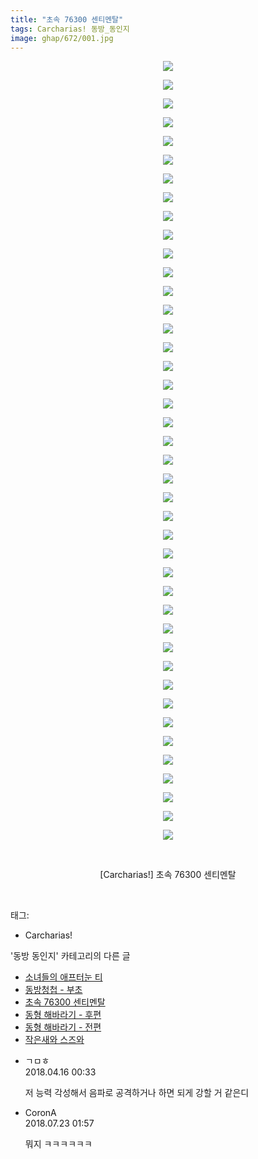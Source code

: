 ```yaml
---
title: "초속 76300 센티멘탈"
tags: Carcharias! 동방_동인지
image: ghap/672/001.jpg
---
```

<div class="article">
<p style="text-align: center; clear: none; float: none;"><img src="{{ site.nasurl }}/ghap/672/001.jpg"/></p>
<p style="text-align: center; clear: none; float: none;"><img src="{{ site.nasurl }}/ghap/672/002.jpg"/></p>
<p style="text-align: center; clear: none; float: none;"><img src="{{ site.nasurl }}/ghap/672/003.jpg"/></p>
<p style="text-align: center; clear: none; float: none;"><img src="{{ site.nasurl }}/ghap/672/004.jpg"/></p>
<p style="text-align: center; clear: none; float: none;"><img src="{{ site.nasurl }}/ghap/672/005.jpg"/></p>
<p style="text-align: center; clear: none; float: none;"><img src="{{ site.nasurl }}/ghap/672/006.jpg"/></p>
<p style="text-align: center; clear: none; float: none;"><img src="{{ site.nasurl }}/ghap/672/007.jpg"/></p>
<p style="text-align: center; clear: none; float: none;"><img src="{{ site.nasurl }}/ghap/672/008.jpg"/></p>
<p style="text-align: center; clear: none; float: none;"><img src="{{ site.nasurl }}/ghap/672/009.jpg"/></p>
<p style="text-align: center; clear: none; float: none;"><img src="{{ site.nasurl }}/ghap/672/010.jpg"/></p>
<p style="text-align: center; clear: none; float: none;"><img src="{{ site.nasurl }}/ghap/672/011.jpg"/></p>
<p style="text-align: center; clear: none; float: none;"><img src="{{ site.nasurl }}/ghap/672/012.jpg"/></p>
<p style="text-align: center; clear: none; float: none;"><img src="{{ site.nasurl }}/ghap/672/013.jpg"/></p>
<p style="text-align: center; clear: none; float: none;"><img src="{{ site.nasurl }}/ghap/672/014.jpg"/></p>
<p style="text-align: center; clear: none; float: none;"><img src="{{ site.nasurl }}/ghap/672/015.jpg"/></p>
<p style="text-align: center; clear: none; float: none;"><img src="{{ site.nasurl }}/ghap/672/016.jpg"/></p>
<p style="text-align: center; clear: none; float: none;"><img src="{{ site.nasurl }}/ghap/672/017.jpg"/></p>
<p style="text-align: center; clear: none; float: none;"><img src="{{ site.nasurl }}/ghap/672/018.jpg"/></p>
<p style="text-align: center; clear: none; float: none;"><img src="{{ site.nasurl }}/ghap/672/019.jpg"/></p>
<p style="text-align: center; clear: none; float: none;"><img src="{{ site.nasurl }}/ghap/672/020.jpg"/></p>
<p style="text-align: center; clear: none; float: none;"><img src="{{ site.nasurl }}/ghap/672/021.jpg"/></p>
<p style="text-align: center; clear: none; float: none;"><img src="{{ site.nasurl }}/ghap/672/022.jpg"/></p>
<p style="text-align: center; clear: none; float: none;"><img src="{{ site.nasurl }}/ghap/672/023.jpg"/></p>
<p style="text-align: center; clear: none; float: none;"><img src="{{ site.nasurl }}/ghap/672/024.jpg"/></p>
<p style="text-align: center; clear: none; float: none;"><img src="{{ site.nasurl }}/ghap/672/025.jpg"/></p>
<p style="text-align: center; clear: none; float: none;"><img src="{{ site.nasurl }}/ghap/672/026.jpg"/></p>
<p style="text-align: center; clear: none; float: none;"><img src="{{ site.nasurl }}/ghap/672/027.jpg"/></p>
<p style="text-align: center; clear: none; float: none;"><img src="{{ site.nasurl }}/ghap/672/028.jpg"/></p>
<p style="text-align: center; clear: none; float: none;"><img src="{{ site.nasurl }}/ghap/672/029.jpg"/></p>
<p style="text-align: center; clear: none; float: none;"><img src="{{ site.nasurl }}/ghap/672/030.jpg"/></p>
<p style="text-align: center; clear: none; float: none;"><img src="{{ site.nasurl }}/ghap/672/031.jpg"/></p>
<p style="text-align: center; clear: none; float: none;"><img src="{{ site.nasurl }}/ghap/672/032.jpg"/></p>
<p style="text-align: center; clear: none; float: none;"><img src="{{ site.nasurl }}/ghap/672/033.jpg"/></p>
<p style="text-align: center; clear: none; float: none;"><img src="{{ site.nasurl }}/ghap/672/034.jpg"/></p>
<p style="text-align: center; clear: none; float: none;"><img src="{{ site.nasurl }}/ghap/672/035.jpg"/></p>
<p style="text-align: center; clear: none; float: none;"><img src="{{ site.nasurl }}/ghap/672/036.jpg"/></p>
<p style="text-align: center; clear: none; float: none;"><img src="{{ site.nasurl }}/ghap/672/037.jpg"/></p>
<p style="text-align: center; clear: none; float: none;"><img src="{{ site.nasurl }}/ghap/672/038.jpg"/></p>
<p style="text-align: center; clear: none; float: none;"><img src="{{ site.nasurl }}/ghap/672/039.jpg"/></p>
<p style="text-align: center; clear: none; float: none;"><img src="{{ site.nasurl }}/ghap/672/040.jpg"/></p>
<p style="text-align: center; clear: none; float: none;"><img src="{{ site.nasurl }}/ghap/672/041.jpg"/></p>
<p style="text-align: center; clear: none; float: none;"><img src="{{ site.nasurl }}/ghap/672/042.jpg"/></p>
<p style="text-align: center; clear: none; float: none;"><br/></p>
<p style="text-align: center; clear: none; float: none;">[Carcharias!] 초속 76300 센티멘탈</p>
<p><br/></p>
</div><div class="tagTrail">
<p>태그: </p>
<ul>
<li>Carcharias!</li>
</ul>
</div><div class="another">
<p>'동방 동인지' 카테고리의 다른 글</p>
<ul>
<li><a href="/2016-07-05-ghap_674">소녀들의 애프터눈 티</a></li>
<li><a href="/2016-07-05-ghap_673">동방청첩 - 부초</a></li>
<li><a href="/2016-07-05-ghap_672">초속 76300 센티멘탈</a></li>
<li><a href="/2016-07-04-ghap_671">동형 해바라기 - 후편</a></li>
<li><a href="/2016-07-04-ghap_670">동형 해바라기 - 전편</a></li>
<li><a href="/2016-07-04-ghap_669">작은새와 스즈와</a></li>
</ul>
</div><div class="cb_module cb_fluid">
<div class="cb_wrt cb_profile">
<div class="comment">
<ul>
<li class="cb_thumb_off" id="comment15239510">
<div class="cb_comment_area">
<div class="cb_info_area">
<div class="cb_section">
<span class="cb_nick_name">ㄱㅁㅎ</span>
</div>
<div class="cb_section">
<span class="cb_date">2018.04.16 00:33 </span>
</div>
</div>
<div class="cb_dsc_comment">
<p class="cb_dsc">
											저 능력 각성해서 음파로 공격하거나 하면 되게 강할 거 같은디
										</p>
</div>
</div></li>
<li class="cb_thumb_off" id="comment15291908">
<div class="cb_comment_area">
<div class="cb_info_area">
<div class="cb_section">
<span class="cb_nick_name">CoronA</span>
</div>
<div class="cb_section">
<span class="cb_date">2018.07.23 01:57 </span>
</div>
</div>
<div class="cb_dsc_comment">
<p class="cb_dsc">
											뭐지 ㅋㅋㅋㅋㅋㅋ
										</p>
</div>
</div></li>
</ul>
</div>
</div><!-- commentList close -->
</div>